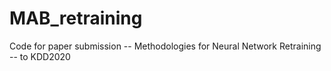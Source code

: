 # MAB_retraining
Code for paper submission -- Methodologies for Neural Network Retraining -- to KDD2020
